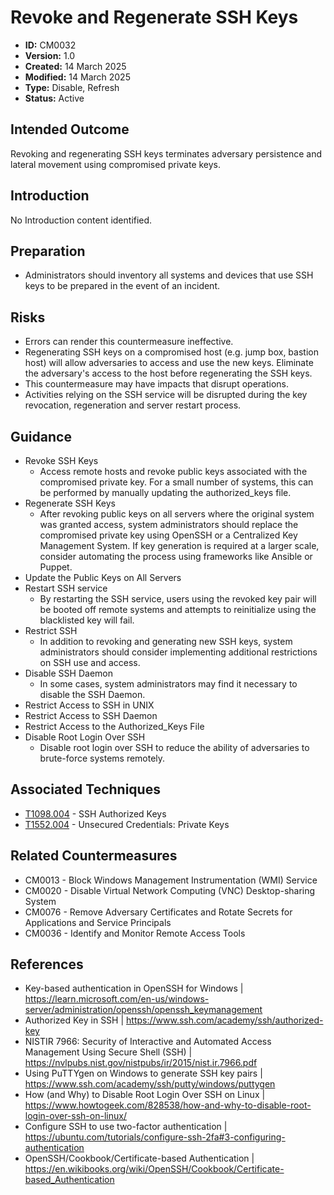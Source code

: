 # Revoke and Regenerate SSH Keys

* **ID:** CM0032
* **Version:** 1.0
* **Created:** 14 March 2025
* **Modified:** 14 March 2025
* **Type:** Disable, Refresh
* **Status:** Active

## Intended Outcome

Revoking and regenerating SSH keys terminates adversary persistence and lateral movement using compromised private keys.

## Introduction

No Introduction content identified.

## Preparation

- Administrators should inventory all systems and devices that use SSH keys to be prepared in the event of an incident.

## Risks

- Errors can render this countermeasure ineffective.
- Regenerating SSH keys on a compromised host (e.g. jump box, bastion host) will allow adversaries to access and use the new keys. Eliminate the adversary's access to the host before regenerating the SSH keys.
- This countermeasure may have impacts that disrupt operations.
- Activities relying on the SSH service will be disrupted during the key revocation, regeneration and server restart process.

## Guidance

- Revoke SSH Keys
    - Access remote hosts and revoke public keys associated with the compromised private key. For a small number of systems, this can be performed by manually updating the authorized_keys file. 
- Regenerate SSH Keys
    - After revoking public keys on all servers where the original system was granted access, system administrators should replace the compromised private key using OpenSSH or a Centralized Key Management System.  If key generation is required at a larger scale, consider automating the process using frameworks like Ansible or Puppet.    
- Update the Public Keys on All Servers
- Restart SSH service
    - By restarting the SSH service, users using the revoked key pair will be booted off remote systems and attempts to reinitialize using the blacklisted key will fail.
- Restrict SSH
    - In addition to revoking and generating new SSH keys, system administrators should consider implementing additional restrictions on SSH use and access.
- Disable SSH Daemon
    - In some cases, system administrators may find it necessary to disable the SSH Daemon.
- Restrict Access to SSH in UNIX
- Restrict Access to SSH Daemon
- Restrict Access to the Authorized_Keys File
- Disable Root Login Over SSH
    - Disable root login over SSH to reduce the ability of adversaries to brute-force systems remotely.

## Associated Techniques

- [T1098.004](https://attack.mitre.org/techniques/T1098/004) - SSH Authorized Keys
- [T1552.004](https://attack.mitre.org/techniques/T1552/004) - Unsecured Credentials: Private Keys

## Related Countermeasures

- CM0013 - Block Windows Management Instrumentation (WMI) Service
- CM0020 - Disable Virtual Network Computing (VNC) Desktop-sharing System
- CM0076 - Remove Adversary Certificates and Rotate Secrets for Applications and Service Principals
- CM0036 - Identify and Monitor Remote Access Tools

## References

- Key-based authentication in OpenSSH for Windows | <https://learn.microsoft.com/en-us/windows-server/administration/openssh/openssh_keymanagement>
- Authorized Key in SSH | <https://www.ssh.com/academy/ssh/authorized-key>
- NISTIR 7966: Security of Interactive and Automated Access Management Using Secure Shell (SSH) | <https://nvlpubs.nist.gov/nistpubs/ir/2015/nist.ir.7966.pdf>
- Using PuTTYgen on Windows to generate SSH key pairs | <https://www.ssh.com/academy/ssh/putty/windows/puttygen>
- How (and Why) to Disable Root Login Over SSH on Linux | <https://www.howtogeek.com/828538/how-and-why-to-disable-root-login-over-ssh-on-linux/>
- Configure SSH to use two-factor authentication | <https://ubuntu.com/tutorials/configure-ssh-2fa#3-configuring-authentication>
- OpenSSH/Cookbook/Certificate-based Authentication | <https://en.wikibooks.org/wiki/OpenSSH/Cookbook/Certificate-based_Authentication>
